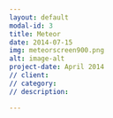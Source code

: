 ```yaml
---
layout: default
modal-id: 3
title: Meteor
date: 2014-07-15
img: meteorscreen900.png
alt: image-alt
project-date: April 2014
// client:
// category:
// description:

---
```

